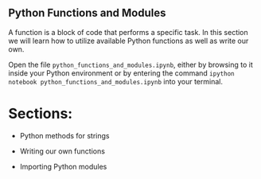 Python Functions and Modules
-----------------------

A function is a block of code that performs a specific task. In this section we
will learn how to utilize available Python functions as well as write our own.

Open the file `python_functions_and_modules.ipynb`, either by browsing to
it inside your Python environment or by entering the command
`ipython notebook python_functions_and_modules.ipynb` into your terminal.

# Sections:

* Python methods for strings

* Writing our own functions

* Importing Python modules

